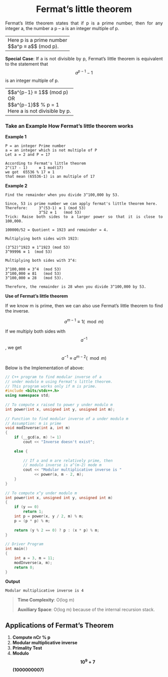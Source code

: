 <div align="justify">

# <div align="center">Fermat’s little theorem</div>

Fermat’s little theorem states that if p is a prime number, then for any integer a, the number a p – a is an integer multiple of p. 

<table align="center">
  <tr>
    <td>
      Here p is a prime number<br>
      $$a^p ≡ a$$ (mod p).
    </td>
  </tr>
</table>

__Special Case__: If a is not divisible by p, Fermat’s little theorem is equivalent to the statement that $$a^{p-1}-1$$ is an integer multiple of p.

<table align="center">
  <tr>
    <td>
      $$a^{p-1} ≡ 1$$ (mod p)<br>
      OR<br> 
      $$a^{p-1}$$ % p = 1<br> 
      Here a is not divisible by p. 
    </td>
  </tr>
</table>

### Take an Example How Fermat’s little theorem works 

__Example 1__

```
P = an integer Prime number   
a = an integer which is not multiple of P  
Let a = 2 and P = 17 

According to Fermat's little theorem 
2^(17 - 1)     ≡ 1 mod(17)
we got  65536 % 17 ≡ 1   
that mean (65536-1) is an multiple of 17 
```

**Example 2**

```
Find the remainder when you divide 3^100,000 by 53.

Since, 53 is prime number we can apply fermat's little theorem here.
Therefore:     3^(53-1) ≡ 1 (mod 53)
               3^52 ≡ 1   (mod 53)
Trick: Raise both sides to a larger power so that it is close to 100,000.

100000/52 = Quotient = 1923 and remainder = 4.

Multiplying both sides with 1923:

(3^52)^1923 ≡ 1^1923 (mod 53)
3^99996 ≡ 1  (mod 53)

Multiplying both sides with 3^4:

3^100,000 ≡ 3^4  (mod 53)
3^100,000 ≡ 81   (mod 53)
3^100,000 ≡ 28   (mod 53).

Therefore, the remainder is 28 when you divide 3^100,000 by 53.
```

**Use of Fermat’s little theorem**

If we know m is prime, then we can also use Fermat’s little theorem to find the inverse.

$$a^{m-1} ≡ 1 (\mod m)$$

If we multiply both sides with $$a^{-1}$$, we get

$$a^{-1} ≡ a^{m-2} (\mod m)$$

Below is the Implementation of above:

```cpp
// C++ program to find modular inverse of a
// under modulo m using Fermat's little theorem.
// This program works only if m is prime.
#include <bits/stdc++.h>
using namespace std;
 
// To compute x raised to power y under modulo m
int power(int x, unsigned int y, unsigned int m);
 
// Function to find modular inverse of a under modulo m
// Assumption: m is prime
void modInverse(int a, int m)
{
    if (__gcd(a, m) != 1)
        cout << "Inverse doesn't exist";
 
    else {
 
        // If a and m are relatively prime, then
        // modulo inverse is a^(m-2) mode m
        cout << "Modular multiplicative inverse is "
             << power(a, m - 2, m);
    }
}
 
// To compute x^y under modulo m
int power(int x, unsigned int y, unsigned int m)
{
    if (y == 0)
        return 1;
    int p = power(x, y / 2, m) % m;
    p = (p * p) % m;
 
    return (y % 2 == 0) ? p : (x * p) % m;
}
 
// Driver Program
int main()
{
    int a = 3, m = 11;
    modInverse(a, m);
    return 0;
}
```

__Output__

```
Modular multiplicative inverse is 4
```

> **Time Complexity**: O(log m)
>
> **Auxiliary Space**: O(log m) because of the internal recursion stack.

## Applications of Fermat’s Theorem

1. **Compute nCr % p**
2. **Modular multiplicative inverse**
3. **Primality Test**
4. **Modulo $$10^9+7$$ (1000000007)**

</div>
